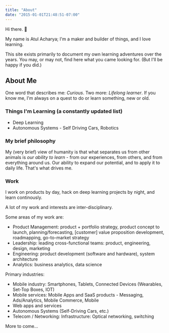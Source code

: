 ```yaml
---
title: "About"
date: "2015-01-01T21:48:51-07:00"
---
```


Hi there. 👋

My name is Atul Acharya; I'm a maker and builder of things, and I love learning.

This site exists primarily to document my own learning adventures over the years.
You may, or may not, find here what you came looking for. (But I'll be happy if you did.)

## About Me

One word that describes me: _Curious_. Two more: _Lifelong learner_. If you know me, I'm always on a quest to do or learn something, new or old.

### Things I'm Learning (a constantly updated list)

* Deep Learning
* Autonomous Systems - Self Driving Cars, Robotics


### My brief philosophy


My (very brief) view of humanity is that what separates us from other animals is _our ability to learn_ - from our
experiences, from others, and from everything around us. Our ability to expand our potential, and to apply it to daily life. That's what drives me.

### Work 

I work on products by day, hack on deep learning projects by night, and learn continously.

A lot of my work and interests are inter-disciplinary. 

Some areas of my work are:


- Product Management: product + portfolio strategy, product concept to launch, planning/forecasting, [customer] value proposition development, roadmapping, go-to-market strategy
- Leadership: leading cross-functional teams: product, engineering, design, marketing
- Engineering: product development (software and hardware), system architecture
- Analytics: business analytics, data science

Primary industries:

- Mobile industry: Smartphones, Tablets, Connected Devices (Wearables, Set-Top Boxes, IOT)
- Mobile services: Mobile Apps and SaaS products - Messaging, Ads/Analytics, Mobile Commerce, Mobile 
- Web apps and services
- Autonomous Systems (Self-Driving Cars, etc.)
- Telecom / Networking: Infrastructure: Optical networking, switching

More to come...
